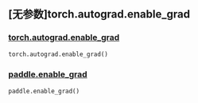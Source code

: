 ## [无参数]torch.autograd.enable_grad

### [torch.autograd.enable_grad](https://pytorch.org/docs/stable/generated/torch.enable_grad.html#enable-grad)

```python
torch.autograd.enable_grad()
```

### [paddle.enable_grad](https://www.paddlepaddle.org.cn/documentation/docs/zh/develop/api/paddle/enable_grad.html#enable-grad)

```python
paddle.enable_grad()
```
